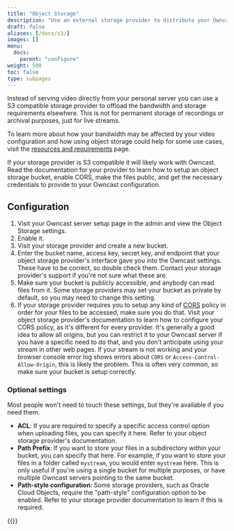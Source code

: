 ```yaml
---
title: "Object Storage"
description: "Use an external storage provider to distribute your Owncast video stream."
draft: false
aliases: [/docs/s3/]
images: []
menu:
  docs:
    parent: "configure"
weight: 500
toc: false
type: subpages
---
```


Instead of serving video directly from your personal server you can use a S3 compatible storage provider to offload the bandwidth and storage requirements elsewhere. This is not for permanent storage of recordings or archival purposes, just for live streams.

To learn more about how your bandwidth may be affected by your video configuration and how using object storage could help for some use cases, visit the [resources and requirements](/docs/resources-requirements/) page.

If your storage provider is S3 compatible it will likely work with Owncast. Read the documentation for your provider to learn how to setup an object storage bucket, enable CORS, make the files public, and get the necessary credentials to provide to your Owncast configuration.

## Configuration

1. Visit your Owncast server setup page in the admin and view the Object Storage settings.
1. Enable it.
1. Visit your storage provider and create a new bucket.
1. Enter the bucket name, access key, secret key, and endpoint that your object storage provider's interface gave you into the Owncast settings. These have to be correct, so double check them. Contact your storage provider's support if you're not sure what these are.
1. Make sure your bucket is publicly accessible, and anybody can read files from it. Some storage providers may set your bucket as private by default, so you may need to change this setting.
1. If your storage provider requires you to setup any kind of [CORS](https://developer.mozilla.org/en-US/docs/Web/HTTP/CORS) policy in order for your files to be accessed, make sure you do that. Visit your object storage provider's documentation to learn how to configure your CORS policy, as it's different for every provider. It's generally a good idea to allow all origins, but you can restrict it to your Owncast server if you have a specific need to do that, and you don't anticipate using your stream in other web pages. If your stream is not working and your browser console error log shows errors about `CORS` or `Access-Control-Allow-Origin`, this is likely the problem. This is often very common, so make sure your bucket is setup correctly.

### Optional settings

Most people won't need to touch these settings, but they're available if you need them.

- **ACL**: If you are required to specify a specific access control option when uploading files, you can specify it here. Refer to your object storage provider's documentation.
- **Path Prefix**: If you want to store your files in a subdirectory within your bucket, you can specify that here. For example, if you want to store your files in a folder called `mystream`, you would enter `mystream` here. This is only useful if you're using a single bucket for multiple purposes, or have multiple Owncast servers pointing to the same bucket.
- **Path-style configuration**: Some storage providers, such as Oracle Cloud Objects, require the "path-style" configuration option to be enabled. Refer to your storage provider documentation to learn if this is required.

{{<versionsupport feature="Path-style configuration" version="0.0.11">}}
